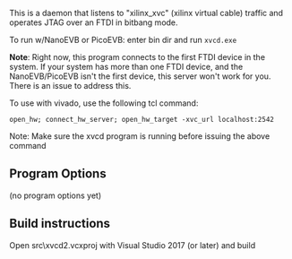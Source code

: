 This is a daemon that listens to "xilinx_xvc" (xilinx virtual cable) traffic and 
operates JTAG over an FTDI in bitbang mode.

To run w/NanoEVB or PicoEVB: enter bin dir and run `xvcd.exe`

**Note**: Right now, this program connects to the first FTDI device in the system.
If your system has more than one FTDI device, and the NanoEVB/PicoEVB isn't the first device,
this server won't work for you. There is an issue to address this.


To use with vivado, use the following tcl command:

`open_hw; connect_hw_server; open_hw_target -xvc_url localhost:2542`

Note: Make sure the xvcd program is running before issuing the above command

## Program Options
(no program options yet)

## Build instructions
Open src\xvcd2.vcxproj with Visual Studio 2017 (or later) and build

